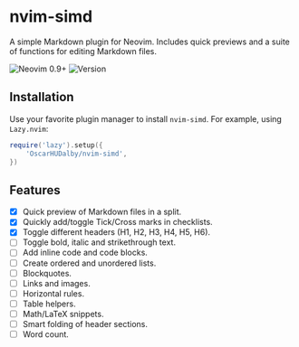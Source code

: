 # nvim-simd

A simple Markdown plugin for Neovim. Includes quick previews and a suite of functions for editing Markdown files.

![Neovim 0.9+](https://img.shields.io/badge/Neovim-0.9%2B-%2300AF5B.svg?logo=neovim&logoColor=white)
![Version](https://img.shields.io/github/v/tag/OscarHUDalby/nvim-simd)

## Installation

Use your favorite plugin manager to install `nvim-simd`. For example, using `Lazy.nvim`:

```lua
require('lazy').setup({
    'OscarHUDalby/nvim-simd',
})
```

## Features

- [x] Quick preview of Markdown files in a split.
- [x] Quickly add/toggle Tick/Cross marks in checklists.
- [x] Toggle different headers (H1, H2, H3, H4, H5, H6).
- [ ] Toggle bold, italic and strikethrough text.
- [ ] Add inline code and code blocks.
- [ ] Create ordered and unordered lists.
- [ ] Blockquotes.
- [ ] Links and images.
- [ ] Horizontal rules.
- [ ] Table helpers.
- [ ] Math/LaTeX snippets.
- [ ] Smart folding of header sections.
- [ ] Word count.
